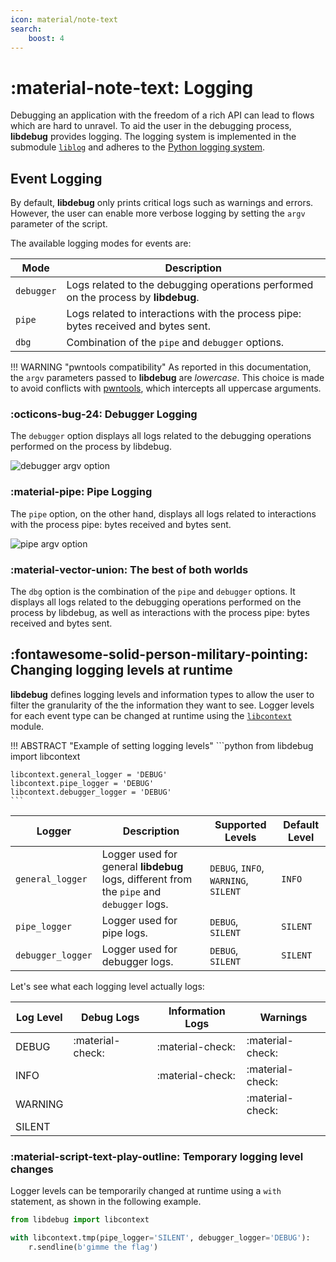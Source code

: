 ```yaml
---
icon: material/note-text
search:
    boost: 4
---
```

# :material-note-text: Logging
Debugging an application with the freedom of a rich API can lead to flows which are hard to unravel. To aid the user in the debugging process, **libdebug** provides logging. The logging system is implemented in the submodule [`liblog`](../../from_pydoc/generated/liblog) and adheres to the [Python logging system](https://docs.python.org/3/library/logging.html).

## Event Logging
By default, **libdebug** only prints critical logs such as warnings and errors. However, the user can enable more verbose logging by setting the `argv` parameter of the script.

The available logging modes for events are:

| Mode | Description |
| --- | --- |
| `debugger` | Logs related to the debugging operations performed on the process by **libdebug**. |
| `pipe` | Logs related to interactions with the process pipe: bytes received and bytes sent. |
| `dbg` | Combination of the `pipe` and `debugger` options. |

!!! WARNING "pwntools compatibility"
    As reported in this documentation, the `argv` parameters passed to **libdebug** are *lowercase*. This choice is made to avoid conflicts with [pwntools](https://github.com/Gallopsled/pwntools), which intercepts all uppercase arguments.

### :octicons-bug-24: Debugger Logging
The `debugger` option displays all logs related to the debugging operations performed on the process by libdebug.

<img src="https://github.com/libdebug/libdebug/blob/main/media/debugger_argv.png?raw=true" alt="debugger argv option" />

### :material-pipe: Pipe Logging
The `pipe` option, on the other hand, displays all logs related to interactions with the process pipe: bytes received and bytes sent.
 
<img src="https://github.com/libdebug/libdebug/blob/dev/media/pipe_argv.png?raw=true" alt="pipe argv option" />

### :material-vector-union: The best of both worlds
The `dbg` option is the combination of the `pipe` and `debugger` options. It displays all logs related to the debugging operations performed on the process by libdebug, as well as interactions with the process pipe: bytes received and bytes sent.

## :fontawesome-solid-person-military-pointing: Changing logging levels at runtime
**libdebug** defines logging levels and information types to allow the user to filter the granularity of the the information they want to see. Logger levels for each event type can be changed at runtime using the [`libcontext`](../../from_pydoc/generated/utils/libcontext) module.

!!! ABSTRACT "Example of setting logging levels"
    ```python
    from libdebug import libcontext

    libcontext.general_logger = 'DEBUG'
    libcontext.pipe_logger = 'DEBUG'
    libcontext.debugger_logger = 'DEBUG'
    ```

| Logger | Description | Supported Levels | Default Level |
| --- | --- | --- | --- |
| `general_logger` | Logger used for general **libdebug** logs, different from the `pipe` and `debugger` logs. | `DEBUG`, `INFO`, `WARNING`, `SILENT` | `INFO` |
| `pipe_logger` | Logger used for pipe logs. | `DEBUG`, `SILENT` | `SILENT` |
| `debugger_logger` | Logger used for debugger logs. | `DEBUG`, `SILENT` | `SILENT` |

Let's see what each logging level actually logs:

| Log Level | Debug Logs | Information Logs | Warnings |
|-----------|------------|------------------|----------|
| DEBUG     | :material-check: | :material-check: | :material-check: |
| INFO      |                | :material-check: | :material-check: |
| WARNING   |                |                  | :material-check: |
| SILENT    |                |                  |            |


### :material-script-text-play-outline: Temporary logging level changes
Logger levels can be temporarily changed at runtime using a `with` statement, as shown in the following example.

```python
from libdebug import libcontext

with libcontext.tmp(pipe_logger='SILENT', debugger_logger='DEBUG'):
    r.sendline(b'gimme the flag')
```